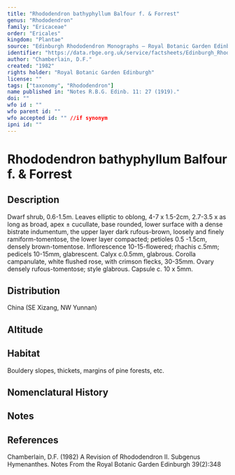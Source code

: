 ```yaml
---
title: "Rhododendron bathyphyllum Balfour f. & Forrest"
genus: "Rhododendron"
family: "Ericaceae"
order: "Ericales"
kingdom: "Plantae"
source: "Edinburgh Rhododendron Monographs – Royal Botanic Garden Edinburgh"
identifier: "https://data.rbge.org.uk/service/factsheets/Edinburgh_Rhododendron_Monographs.xhtml"
author: "Chamberlain, D.F."
created: "1982"
rights holder: "Royal Botanic Garden Edinburgh"
license: ""
tags: ["taxonomy", "Rhododendron"]
name published in: "Notes R.B.G. Edinb. 11: 27 (1919)."
doi: ""
wfo id : ""
wfo parent id: ""
wfo accepted id: "" //if synonym                      
ipni id: ""
---
```


                       

# Rhododendron bathyphyllum Balfour f. & Forrest

## Description
Dwarf shrub, 0.6-1.5m. Leaves elliptic to oblong, 4-7 x 1.5-2cm, 2.7-3.5 x as long as broad, apex ± cucullate, base rounded, lower surface with a dense bistrate indumentum, the upper layer dark rufous-brown, loosely and finely ramiform-tomentose, the lower layer compacted; petioles 0.5 -1.5cm, densely brown-tomentose. Inflorescence 10-15-flowered; rhachis c.5mm; pedicels 10-15mm, glabrescent. Calyx c.0.5mm, glabrous. Corolla campanulate, white flushed rose, with crimson flecks, 30-35mm. Ovary densely rufous-tomentose; style glabrous. Capsule c. 10 x 5mm.

## Distribution
China (SE Xizang, NW Yunnan)

## Altitude


## Habitat
Bouldery slopes, thickets, margins of pine forests, etc.

## Nomenclatural History

                       
## Notes


## References

Chamberlain, D.F. (1982) A Revision of Rhododendron II. Subgenus Hymenanthes. Notes From the Royal Botanic Garden Edinburgh 39(2):348
